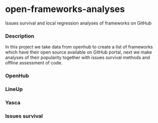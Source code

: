 open-frameworks-analyses
========================

Issues survival and local regression analyses of frameworks on GitHub

### Description

In this project we take data from openhub to create a list of frameworks which have their open source available on GitHub portal, next we make analyses of their popularity together with issues survival methods and offline assessment of code.


### OpenHub

### LineUp

### Yasca

### Issues survival
